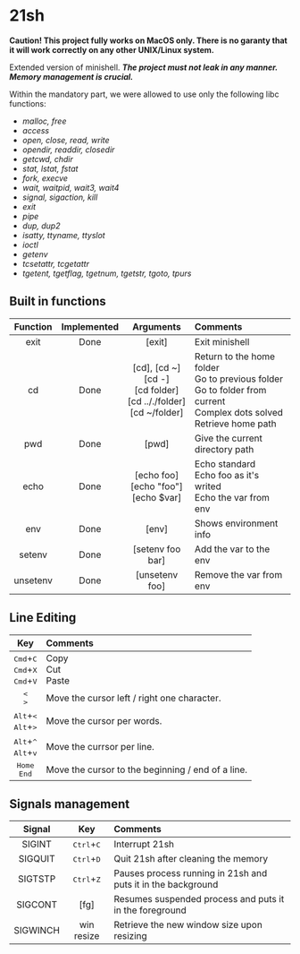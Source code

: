 # 21sh

**Caution! This project fully works on MacOS only. There is no garanty that it will work correctly on any other UNIX/Linux system.**

Extended version of minishell.
***The project must not leak in any manner. Memory management is crucial.***

Within the mandatory part, we were allowed to use only the following libc functions:
 - *malloc, free*
 - *access*
 - *open, close, read, write*
 - *opendir, readdir, closedir*
 - *getcwd, chdir*
 - *stat, lstat, fstat*
 - *fork, execve*
 - *wait, waitpid, wait3, wait4*
 - *signal, sigaction, kill*
 - *exit*
 - *pipe*
 - *dup, dup2*
 - *isatty, ttyname, ttyslot*
 - *ioctl*
 - *getenv*
 - *tcsetattr, tcgetattr*
 - *tgetent, tgetflag, tgetnum, tgetstr, tgoto, tpurs*

## Built in functions

|Function|Implemented|Arguments|Comments
|:-:|:-:|:-:|:--
|exit|Done|[exit]|Exit minishell
|cd|Done|[cd], [cd ~]<br>[cd -]<br>[cd folder]<br>[cd .././folder]<br>[cd ~/folder]|Return to the home folder<br>Go to previous folder<br>Go to folder from current<br>Complex dots solved<br>Retrieve home path
|pwd|Done|[pwd]|Give the current directory path
|echo|Done|[echo foo]<br>[echo "foo"]<br>[echo $var]|Echo standard<br>Echo foo as it's writed<br>Echo the var from env
|env|Done|[env]|Shows environment info
|setenv|Done|[setenv foo bar]|Add the var to the env
|unsetenv|Done|[unsetenv foo]|Remove the var from env

## Line Editing

Key|Comments|
:-:|:--
<kbd>Cmd</kbd>+<kbd>C</kbd><br><kbd>Cmd</kbd>+<kbd>X</kbd><br><kbd>Cmd</kbd>+<kbd>V</kbd>|Copy<br>Cut<br>Paste
<kbd><</kbd><br><kbd>></kbd>|Move the cursor left / right one character.
<kbd>Alt</kbd>+<kbd><</kbd><br><kbd>Alt</kbd>+<kbd>></kbd>|Move the cursor per words.
<kbd>Alt</kbd>+<kbd>^</kbd><br><kbd>Alt</kbd>+<kbd>v</kbd>|Move the currsor per line.
<kbd>Home</kbd><br><kbd>End</kbd>|Move the cursor to the beginning / end of a line.

## Signals management

|Signal|Key|Comments
|:-:|:-:|:--
|SIGINT|<kbd>Ctrl</kbd>+<kbd>C</kbd>|Interrupt 21sh
|SIGQUIT|<kbd>Ctrl</kbd>+<kbd>D</kbd>|Quit 21sh after cleaning the memory
|SIGTSTP|<kbd>Ctrl</kbd>+<kbd>Z</kbd>|Pauses process running in 21sh and puts it in the background
|SIGCONT|[fg]|Resumes suspended process and puts it in the foreground
|SIGWINCH|win resize|Retrieve the new window size upon resizing
